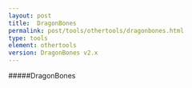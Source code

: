 ```yaml
---
layout: post
title:  DragonBones
permalink: post/tools/othertools/dragonbones.html
type: tools
element: othertools
version: DragonBones v2.x
---
```


#####DragonBones